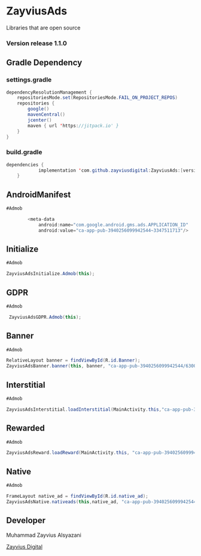 # ZayviusAds
Libraries that are open source

### Version release 1.1.0

## Gradle Dependency

### settings.gradle
```java
dependencyResolutionManagement {
    repositoriesMode.set(RepositoriesMode.FAIL_ON_PROJECT_REPOS)
    repositories {
        google()
        mavenCentral()
        jcenter()
        maven { url 'https://jitpack.io' }
    }
}
```

### build.gradle
```java
dependencies {
	        implementation 'com.github.zayviusdigital:ZayviusAds:[version]'
	}
```
## AndroidManifest

```java
#Admob

        <meta-data
            android:name="com.google.android.gms.ads.APPLICATION_ID"
            android:value="ca-app-pub-3940256099942544~3347511713"/>
```
## Initialize

```java
#Admob

ZayviusAdsInitialize.Admob(this);
```
## GDPR

```java
#Admob

 ZayviusAdsGDPR.Admob(this);
```
## Banner

```java
#Admob

RelativeLayout banner = findViewById(R.id.Banner);
ZayviusAdsBanner.banner(this, banner, "ca-app-pub-3940256099942544/6300978111");
```

## Interstitial

```java
#Admob

ZayviusAdsInterstitial.loadInterstitial(MainActivity.this,"ca-app-pub-3940256099942544/1033173712",interval);
```
## Rewarded

```java
#Admob

ZayviusAdsReward.loadReward(MainActivity.this, "ca-app-pub-3940256099942544/5224354917", interval);
```

## Native

```java
#Admob

FrameLayout native_ad = findViewById(R.id.native_ad);
ZayviusAdsNative.nativeads(this,native_ad, "ca-app-pub-3940256099942544/2247696110");
```



## Developer
Muhammad Zayvius Alsyazani

[Zayvius Digital](https://zayviusdigital.com/)

